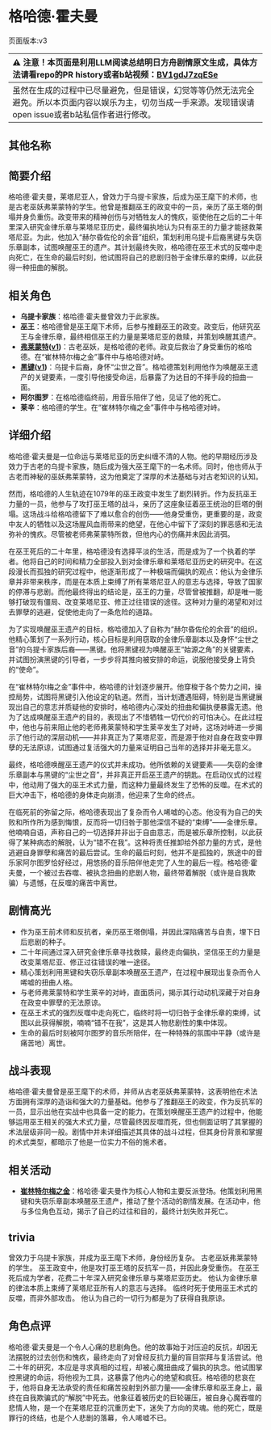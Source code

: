 # 格哈德·霍夫曼
页面版本:v3
 

| :warning: 注意！本页面是利用LLM阅读总结明日方舟剧情原文生成，具体方法请看repo的PR history或者b站视频：[BV1gdJ7zqESe](https://www.bilibili.com/video/BV1gdJ7zqESe/)         |
|:----------------------------|
| 虽然在生成的过程中已尽量避免，但是错误，幻觉等等仍然无法完全避免。所以本页面内容以娱乐为主，切勿当成一手来源。发现错误请open issue或者b站私信作者进行修改。|



## 其他名称

## 简要介绍
格哈德·霍夫曼，莱塔尼亚人，曾效力于乌提卡家族，后成为巫王麾下的术师，也是古老巫妖弗莱蒙特的学生。他曾是推翻巫王的政变中的一员，亲历了巫王塔的倒塌并身负重伤。政变带来的精神创伤与对牺牲友人的愧疚，驱使他在之后的二十年里深入研究金律乐章与莱塔尼亚历史，最终偏执地认为只有巫王的力量才能拯救莱塔尼亚。为此，他加入“赫尔昏佐伦的余音”组织，策划利用乌提卡后裔黑键与失窃乐章副本，试图唤醒巫王的遗产。其计划最终失败，格哈德在巫王术式的反噬中走向死亡，在生命的最后时刻，他试图将自己的悲剧归咎于金律乐章的束缚，以此获得一种扭曲的解脱。
## 相关角色
-   **乌提卡家族**：格哈德·霍夫曼曾效力于此家族。
-   **巫王**：格哈德曾是巫王麾下术师，后参与推翻巫王的政变。政变后，他研究巫王与金律乐章，最终相信巫王的力量是莱塔尼亚的救赎，并策划唤醒其遗产。
-   **[弗莱蒙特](extended_char_fu_lai_meng_te.md)([v1](../chars/extended_char_fu_lai_meng_te.md))**：古老巫妖，是格哈德的老师。政变后救治了身受重伤的格哈德。在“崔林特尔梅之金”事件中与格哈德对峙。
-   **[黑键](char_4046_ebnhlz.md)([v1](../chars/char_4046_ebnhlz.md))**：乌提卡后裔，身怀“尘世之音”。格哈德策划利用他作为唤醒巫王遗产的关键要素，一度引导他接受命运，后暴露了为达目的不择手段的扭曲一面。
-   **阿尔图罗**：在格哈德临终前，用音乐陪伴了他，见证了他的死亡。
-   **莱辛**：格哈德的学生。在“崔林特尔梅之金”事件中与格哈德对峙。
## 详细介绍
格哈德·霍夫曼是一位命运与莱塔尼亚的历史纠缠不清的人物。他的早期经历涉及效力于古老的乌提卡家族，随后成为强大巫王麾下的一名术师。同时，他也师从于古老而神秘的巫妖弗莱蒙特，这为他奠定了深厚的术法基础与对古老知识的认知。

然而，格哈德的人生轨迹在1079年的巫王政变中发生了剧烈转折。作为反抗巫王力量的一员，他参与了攻打巫王塔的战斗，亲历了这座象征着巫王统治的巨塔的倒塌。这场战斗给格哈德留下了难以愈合的创伤——他身受重伤，更重要的是，政变中友人的牺牲以及这场腥风血雨带来的绝望，在他心中留下了深刻的罪恶感和无法弥补的愧疚。尽管被老师弗莱蒙特所救，但他内心的伤痛并未因此消弭。

在巫王死后的二十年里，格哈德没有选择平淡的生活，而是成为了一个执着的学者。他将自己的时间和精力全部投入到对金律乐章和莱塔尼亚历史的研究中。在这段漫长而孤独的研究过程中，他逐渐形成了一种极端而偏执的观点：他认为金律乐章并非带来秩序，而是在本质上束缚了所有莱塔尼亚人的意志与选择，导致了国家的停滞与悲剧。而他最终得出的结论是，巫王的力量，尽管曾被推翻，却是唯一能够打破现有僵局、改变莱塔尼亚、修正过往错误的途径。这种对力量的渴望和对过去罪孽的逃避，促使他走向了一条危险的道路。

为了实现唤醒巫王遗产的目标，格哈德加入了自称为“赫尔昏佐伦的余音”的组织。他精心策划了一系列行动，核心目标是利用窃取的金律乐章副本以及身怀“尘世之音”的乌提卡家族后裔——黑键。他将黑键视为唤醒巫王“始源之角”的关键要素，并试图扮演黑键的引导者，一步步将其推向被安排的命运，说服他接受身上背负的“使命”。

在“崔林特尔梅之金”事件中，格哈德的计划逐步展开。他穿梭于各个势力之间，操控局势，试图将黑键引入他设定的轨道。然而，当计划遭遇阻碍，特别是当黑键展现出自己的意志并质疑他的安排时，格哈德内心深处的扭曲和偏执便暴露无遗。他为了达成唤醒巫王遗产的目的，表现出了不惜牺牲一切代价的可怕决心。在此过程中，他也与前来阻止他的老师弗莱蒙特和学生莱辛发生了对峙，这场对峙进一步揭示了他行动的深层动机——并非真正为了莱塔尼亚，而是源于他对自身在政变中罪孽的无法原谅，试图通过复活强大的力量来证明自己当年的选择并非毫无意义。

最终，格哈德唤醒巫王遗产的仪式并未成功。他所依赖的关键要素——失窃的金律乐章副本与黑键的“尘世之音”，并非真正开启巫王遗产的钥匙。在启动仪式的过程中，他动用了强大的巫王术式力量，而这种力量最终发生了恐怖的反噬。在术式的巨大冲击下，格哈德的身体走向崩溃，他迎来了生命的终点。

在临死前的弥留之际，格哈德表现出了复杂而令人唏嘘的心态。他没有为自己的失败和所作所为感到悔恨，反而将一切归咎于那他深信不疑的“束缚”——金律乐章。他喃喃自语，声称自己的一切选择并非出于自由意志，而是被乐章所控制，以此获得了某种病态的解脱，认为“错不在我”。这种将责任推卸给外部力量的方式，是他逃避自身罪孽和痛苦的最后尝试。生命的最后时刻，他并不是孤独的，旅途中的音乐家阿尔图罗恰好经过，用悠扬的音乐陪伴他走完了人生的最后一程。格哈德·霍夫曼，一个被过去吞噬、被执念扭曲的悲剧人物，最终带着解脱（或许是自我欺骗）与遗憾，在反噬的痛苦中离世。
## 剧情高光
-   作为巫王前术师和反抗者，亲历巫王塔倒塌，并因此深陷痛苦与自责，埋下日后悲剧的种子。
-   二十年间通过深入研究金律乐章寻找救赎，最终走向偏执，坚信巫王的力量是改变莱塔尼亚、修正过往错误的唯一途径。
-   精心策划利用黑键和失窃乐章副本唤醒巫王遗产，在过程中展现出复杂而令人唏嘘的扭曲人格。
-   与老师弗莱蒙特和学生莱辛的对峙，直面质问，揭示其行动动机深藏于对自身在政变中罪孽的无法原谅。
-   在巫王术式的强烈反噬中走向死亡，临终时将一切归咎于金律乐章的束缚，试图以此获得解脱，喃喃“错不在我”，这是其人物悲剧性的集中体现。
-   生命的最后时刻被阿尔图罗的音乐所陪伴，在一种特殊的氛围中平静（或许是痛苦地）离世。
## 战斗表现
格哈德·霍夫曼曾是巫王麾下的术师，并师从古老巫妖弗莱蒙特，这表明他在术法方面拥有深厚的造诣和强大的力量基础。他参与了推翻巫王的政变，作为反抗军的一员，显示出他在实战中也具备一定的能力。在策划唤醒巫王遗产的过程中，他能够运用巫王相关的强大术式力量，尽管最终因反噬而死，但也侧面证明了其掌握的术法层级非同一般。剧情中并未详细描述其具体的战斗过程，但其身份背景和掌握的术式类型，都暗示了他是一位实力不俗的施术者。
## 相关活动
-   **[崔林特尔梅之金](../stories/act29side.md)**：格哈德·霍夫曼作为核心人物和主要反派登场。他策划利用黑键和失窃乐章副本唤醒巫王遗产，推动了整个活动的剧情发展。在活动中，他与多位角色互动，揭示了自己的过往和目的，最终计划失败并死亡。
## trivia
曾效力于乌提卡家族，并成为巫王麾下术师，身份经历复杂。
古老巫妖弗莱蒙特的学生。
巫王政变中，他是攻打巫王塔的反抗军一员，并因此身受重伤。
在巫王死后成为学者，花费二十年深入研究金律乐章与莱塔尼亚历史。
他认为金律乐章的律法本质上束缚了莱塔尼亚所有人的意志与选择。
临终时死于使用巫王术式的反噬，而非外部攻击。
他认为自己的一切行为都是为了获得自我原谅。
## 角色点评
格哈德·霍夫曼是一个令人心痛的悲剧角色。他的故事始于对压迫的反抗，却因无法摆脱的过去创伤和愧疚，最终走向了对曾经反抗力量的盲目崇拜与复活尝试。他二十年的研究，本应是寻求真相的过程，却被心魔扭曲成了偏执的执念。他试图掌控黑键的命运，将他视为工具，这暴露了他内心的绝望和疯狂。格哈德的悲哀在于，他将自身无法承受的责任和痛苦投射到外部力量——金律乐章和巫王身上，最终在自我欺骗式的“解脱”中死去。他象征着被历史的巨轮碾压，被自身心魔吞噬的悲情人物，是一个在莱塔尼亚的沉重历史下，迷失了方向的灵魂。他的死亡，既是罪行的终结，也是个人悲剧的落幕，令人唏嘘不已。